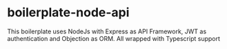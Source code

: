 # boilerplate-node-api
This boilerplate uses NodeJs with Express as API Framework, JWT as authentication and Objection as ORM. All wrapped with Typescript support
